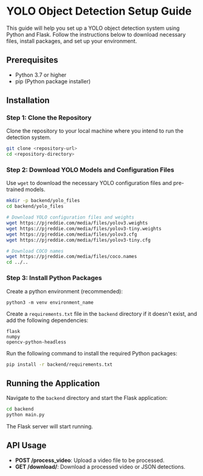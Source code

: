
# YOLO Object Detection Setup Guide

This guide will help you set up a YOLO object detection system using Python and Flask. Follow the instructions below to download necessary files, install packages, and set up your environment.

## Prerequisites

- Python 3.7 or higher
- pip (Python package installer)

## Installation

### Step 1: Clone the Repository

Clone the repository to your local machine where you intend to run the detection system.

```bash
git clone <repository-url>
cd <repository-directory>
```

### Step 2: Download YOLO Models and Configuration Files

Use `wget` to download the necessary YOLO configuration files and pre-trained models.

```bash
mkdir -p backend/yolo_files
cd backend/yolo_files

# Download YOLO configuration files and weights
wget https://pjreddie.com/media/files/yolov3.weights
wget https://pjreddie.com/media/files/yolov3-tiny.weights
wget https://pjreddie.com/media/files/yolov3.cfg
wget https://pjreddie.com/media/files/yolov3-tiny.cfg

# Download COCO names
wget https://pjreddie.com/media/files/coco.names
cd ../..
```

### Step 3: Install Python Packages

Create a python environment (recommended):
```
python3 -m venv environment_name
```

Create a `requirements.txt` file in the `backend` directory if it doesn't exist, and add the following dependencies:

```
flask
numpy
opencv-python-headless
```

Run the following command to install the required Python packages:

```bash
pip install -r backend/requirements.txt
```

## Running the Application

Navigate to the `backend` directory and start the Flask application:

```bash
cd backend
python main.py
```

The Flask server will start running.

## API Usage

- **POST /process_video**: Upload a video file to be processed.
- **GET /download/<filename>**: Download a processed video or JSON detections.
